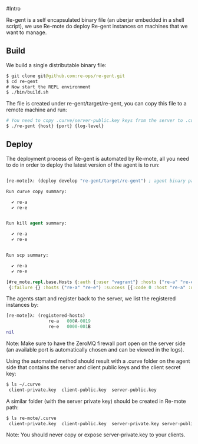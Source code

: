 #Intro

Re-gent is a self encapsulated binary file (an uberjar embedded in a shell script), we use Re-mote do deploy Re-gent instances on machines that we want to manage.

## Build

We build a single distributable binary file:

```clojure
$ git clone git@github.com:re-ops/re-gent.git
$ cd re-gent
# Now start the REPL environment
$ ./bin/build.sh
```

The file is created under re-gent/target/re-gent, you can copy this file to a remote machine and run:

```bash
# You need to copy .curve/server-public.key keys from the server to .curve
$ ./re-gent {host} {port} {log-level}
```


## Deploy

The deployment process of Re-gent is automated by Re-mote, all you need to do in order to deploy the latest version of the agent is to run:

```clojure

[re-mote]λ: (deploy develop "re-gent/target/re-gent") ; agent binary path

Run curve copy summary:

  ✔ re-a
  ✔ re-e


Run kill agent summary:

  ✔ re-a
  ✔ re-e


Run scp summary:

  ✔ re-a
  ✔ re-e

[#re_mote.repl.base.Hosts {:auth {:user "vagrant"} :hosts ("re-a" "re-e")}
 {:failure {} :hosts ("re-a" "re-e") :success [{:code 0 :host "re-a" :uuid "d2687d896054430ea84df44ae54d5b92"} {:code 0 :host "re-e" :uuid "d52e9260043c4eb787526eaebba16c11"}]}]

```

The agents start and register back to the server, we list the registered instances by:

```clojure
[re-mote]λ: (registered-hosts)
                re-a   000A-0019
                re-e   0000-001B
nil

```

Note: Make sure to have the ZeroMQ firewall port open on the server side (an available port is automatically chosen and can be viewed in the logs).

Using the automated method should result with a .curve folder on the agent side that contains the server and client public keys and the client secret key:

```bash
$ ls ~/.curve
 client-private.key  client-public.key  server-public.key
```

A similar folder (with the server private key) should be created in Re-mote path:
```bash
$ ls re-mote/.curve
 client-private.key  client-public.key  server-private.key server-public.key
```

Note: You should never copy or expose server-private.key to your clients.

